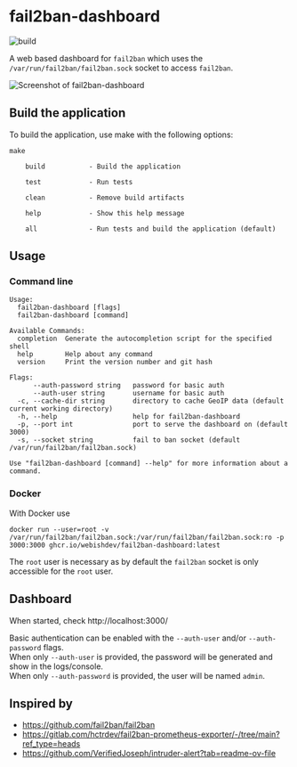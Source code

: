 # fail2ban-dashboard

![build](https://github.com/webishdev/fail2ban-dashboard/actions/workflows/build.yml/badge.svg)

A web based dashboard for `fail2ban` which uses the `/var/run/fail2ban/fail2ban.sock` socket to access `fail2ban`.

![Screenshot of fail2ban-dashboard](./images/screenshot.png "Screenshot of fail2ban-dashboard")


## Build the application

To build the application, use make with the following options:

```
make

    build           - Build the application
    
    test            - Run tests
    
    clean           - Remove build artifacts
    
    help            - Show this help message
    
    all             - Run tests and build the application (default)

```


## Usage

### Command line

```
Usage:
  fail2ban-dashboard [flags]
  fail2ban-dashboard [command]

Available Commands:
  completion  Generate the autocompletion script for the specified shell
  help        Help about any command
  version     Print the version number and git hash

Flags:
      --auth-password string   password for basic auth
      --auth-user string       username for basic auth
  -c, --cache-dir string       directory to cache GeoIP data (default current working directory)
  -h, --help                   help for fail2ban-dashboard
  -p, --port int               port to serve the dashboard on (default 3000)
  -s, --socket string          fail to ban socket (default /var/run/fail2ban/fail2ban.sock)

Use "fail2ban-dashboard [command] --help" for more information about a command.

```

### Docker

With Docker use

`docker run --user=root -v /var/run/fail2ban/fail2ban.sock:/var/run/fail2ban/fail2ban.sock:ro -p 3000:3000 ghcr.io/webishdev/fail2ban-dashboard:latest`

The `root` user is necessary as by default the `fail2ban` socket is only accessible for the `root` user.

## Dashboard

When started, check http://localhost:3000/

Basic authentication can be enabled with the `--auth-user` and/or `--auth-password` flags.  
When only `--auth-user` is provided, the password will be generated and show in the logs/console.  
When only `--auth-password` is provided, the user will be named `admin`.

## Inspired by

- https://github.com/fail2ban/fail2ban
- https://gitlab.com/hctrdev/fail2ban-prometheus-exporter/-/tree/main?ref_type=heads
- https://github.com/VerifiedJoseph/intruder-alert?tab=readme-ov-file